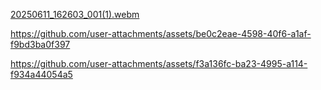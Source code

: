[20250611_162603_001(1).webm](https://github.com/user-attachments/assets/1d08ec9b-fb43-458e-bfe3-9468b33c376d)

 https://github.com/user-attachments/assets/be0c2eae-4598-40f6-a1af-f9bd3ba0f397

https://github.com/user-attachments/assets/f3a136fc-ba23-4995-a114-f934a44054a5
